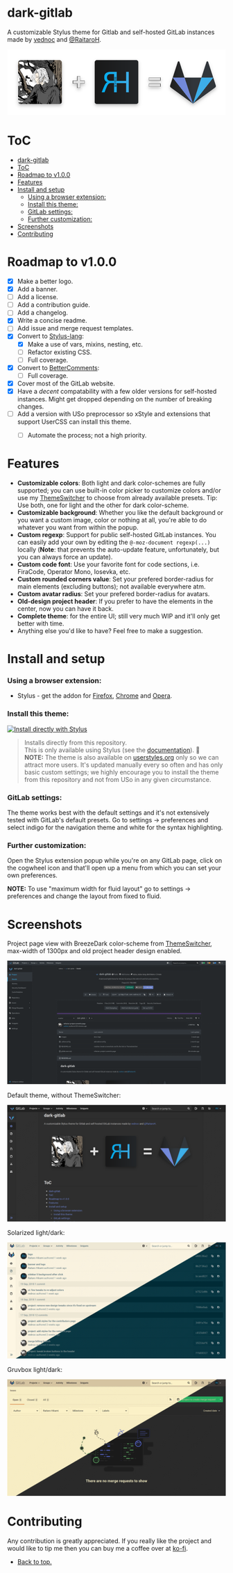 # dark-gitlab

A customizable Stylus theme for Gitlab and self-hosted GitLab instances made by [vednoc](https://gitlab.com/vednoc) and [@RaitaroH](https://gitlab.com/RaitaroH). 

<p align="center">
  <img alt="banner" src="./images/banner.png" width="600">
</p>

# ToC
- [dark-gitlab](#dark-gitlab)
- [ToC](#toc)
- [Roadmap to v1.0.0](#roadmap-to-v100)
- [Features](#features)
- [Install and setup](#install-and-setup)
    - [Using a browser extension:](#using-a-browser-extension)
    - [Install this theme:](#install-this-theme)
    - [GitLab settings:](#gitlab-settings)
    - [Further customization:](#further-customization)
- [Screenshots](#screenshots)
- [Contributing](#contributing)


# Roadmap to v1.0.0

* [X] Make a better logo.
* [X] Add a banner.
* [ ] Add a license.
* [ ] Add a contribution guide.
* [ ] Add a changelog.
* [x] Write a concise readme.
* [ ] Add issue and merge request templates.
* [x] Convert to [Stylus-lang](https://stylus-lang.org):
  * [x] Make a use of vars, mixins, nesting, etc.
  * [ ] Refactor existing CSS.
  * [ ] Full coverage.
* [x] Convert to [BetterComments](https://github.com/aaron-bond/better-comments):
  * [ ] Full coverage.
* [x] Cover most of the GitLab website.
* [x] Have a *decent* compatability with a few older versions for self-hosted instances. Might get dropped depending on the number of breaking changes.
* [ ] Add a version with USo preprocessor so xStyle and extensions that support UserCSS can install this theme.
  * [ ] Automate the process; not a high priority.


# Features

* **Customizable colors**: Both light and dark color-schemes are fully supported; you can use built-in color picker to customize colors and/or use my [ThemeSwitcher](https://gitlab.com/vednoc/theme_switcher) to choose from already available presets. Tip: Use both, one for light and the other for dark color-scheme.
* **Customizable background**: Whether you like the default background or you want a custom image, color or nothing at all, you're able to do whatever you want from within the popup.
* **Custom regexp**: Support for public self-hosted GitLab instances. You can easily add your own by editing the `@-moz-document regexp(...)` locally (**Note**: that prevents the auto-update feature, unfortunately, but you can always force an update).
* **Custom code font**: Use your favorite font for code sections, i.e. FiraCode, Operator Mono, Iosevka, etc.
* **Custom rounded corners value**: Set your prefered border-radius for main elements (excluding buttons); not available everywhere atm.
* **Custom avatar radius**: Set your prefered border-radius for avatars.
* **Old-design project header**: If you prefer to have the elements in the center, now you can have it back.
* **Complete theme**: for the entire UI; still very much WIP and it'll only get better with time.
* Anything else you'd like to have? Feel free to make a suggestion.


# Install and setup

### Using a browser extension:
* Stylus - get the addon for [Firefox](https://addons.mozilla.org/en-US/firefox/addon/styl-us/), [Chrome](https://chrome.google.com/webstore/detail/stylus/clngdbkpkpeebahjckkjfobafhncgmne) and [Opera](https://addons.opera.com/en-gb/extensions/details/stylus/).

### Install this theme:  
[![Install directly with Stylus](https://img.shields.io/badge/Install%20directly%20with-Stylus-116b59.svg?longCache=true&style=for-the-badge)](https://gitlab.com/vednoc/dark-gitlab/raw/master/gitlab.user.styl)
  >Installs directly from this repository.  
  >This is only available using Stylus (see the [documentation](https://github.com/openstyles/stylus/wiki/Usercss)). :tada:  
  >**NOTE:** The theme is also available on [userstyles.org](https://userstyles.org/styles/164877) only so we can attract more users. It's updated manually every so often and has only basic custom settings; we highly encourage you to install the theme from this repository and not from USo in any given circumstance.

### GitLab settings:
The theme works best with the default settings and it's not extensively tested with GitLab's default presets. Go to settings -> preferences and select indigo for the navigation theme and white for the syntax highlighting.

### Further customization:
Open the Stylus extension popup while you're on any GitLab page, click on the cogwheel icon and that'll open up a menu from which you can set your own preferences.

**NOTE:** To use "maximum width for fluid layout" go to settings -> preferences and change the layout from fixed to fluid.

# Screenshots

Project page view with BreezeDark color-scheme from [ThemeSwitcher](https://gitlab.com/vednoc/theme_switcher), max-width of 1300px and old project header design enabled.

![preview](./images/preview.png)

Default theme, without ThemeSwitcher:

![default](./images/Default.png)

Solarized light/dark:

![Solarized](./images/Solarized.png)

Gruvbox light/dark:

![Gruvbox](./images/Gruvbox.png)


# Contributing

Any contribution is greatly appreciated. If you really like the project and would like to tip me then you can buy me a coffee over at [ko-fi](https://ko-fi.com/vednoc).

- [Back to top.](#dark-gitlab)
